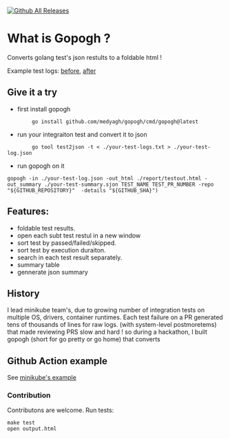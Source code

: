 [![Github All Releases](https://img.shields.io/github/downloads/medyagh/gopogh/total.svg)]()

# What is Gopogh ?

Converts golang test's json restults to a foldable html !

Example test logs: [before](https://storage.googleapis.com/minikube-builds/logs/6258/VirtualBox_Linux.txt), [after](https://storage.googleapis.com/minikube-builds/logs/6258/VirtualBox_Linux.html) 


## Give it a try

- first install gopogh
```
        go install github.com/medyagh/gopogh/cmd/gopogh@latest
```

- run your integraiton test and convert it to json

```
        go tool test2json -t < ./your-test-logs.txt > ./your-test-log.json
```
- run gopogh on it

```
gopogh -in ./your-test-log.json -out_html ./report/testout.html -out_summary ./your-test-summary.sjon TEST_NAME TEST_PR_NUMBER -repo "${GITHUB_REPOSITORY}"  -details "${GITHUB_SHA}")  
```

## Features:
- foldable test results.
- open each subt test restul in a new window
- sort test by passed/failed/skipped.
- sort test by execution duraiton.
- search in each test result separately.
- summary table
- gennerate json summary


## History 
I lead minikube team's, due to growing number of integration tests on multiple OS, drivers, container runtimes.
Each test failure on a PR generated  tens of thousands of lines for raw logs. (with system-level postmoretems)
that made reviewing PRS slow and hard ! so during a hackathon, I built gopogh (short for go pretty or go home) that converts




## Github Action example

See [minikube's example](https://github.com/kubernetes/minikube/blob/793eeae748effb7949a2537579b2e4f32a9ab5a8/.github/workflows/master.yml#L162)





### Contribution
Contributons are welcome. 
Run tests:
```
make test
open output.html
```
